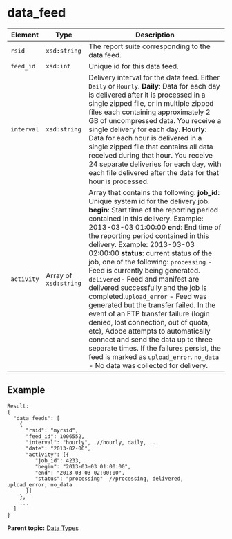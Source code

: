 # data\_feed

 

|Element|Type|Description|
|-------|----|-----------|
|`rsid` |``xsd:string`` | The report suite corresponding to the data feed. |
|`feed_id` |``xsd:int`` | Unique id for this data feed. |
|`interval` |``xsd:string`` | Delivery interval for the data feed. Either `Daily` or `Hourly`. **Daily**: Data for each day is delivered after it is processed in a single zipped file, or in multiple zipped files each containing approximately 2 GB of uncompressed data. You receive a single delivery for each day. **Hourly**: Data for each hour is delivered in a single zipped file that contains all data received during that hour. You receive 24 separate deliveries for each day, with each file delivered after the data for that hour is processed. |
|`activity` |Array of `xsd:string` | Array that contains the following: **job\_id**: Unique system id for the delivery job. **begin**: Start time of the reporting period contained in this delivery. Example: 2013-03-03 01:00:00 **end**: End time of the reporting period contained in this delivery. Example: 2013-03-03 02:00:00 **status**: current status of the job, one of the following: `processing` - Feed is currently being generated. `delivered`- Feed and manifest are delivered successfully and the job is completed.`upload_error` - Feed was generated but the transfer failed. In the event of an FTP transfer failure \(login denied, lost connection, out of quota, etc\), Adobe attempts to automatically connect and send the data up to three separate times. If the failures persist, the feed is marked as `upload_error`. `no_data` - No data was collected for delivery. |

## Example

```
Result:
{
  "data_feeds": [
    {
      "rsid": "myrsid",
      "feed_id": 1006552,
      "interval": "hourly",  //hourly, daily, ...
      "date": "2013-02-06",
      "activity": [{
         "job_id": 4233,
         "begin": "2013-03-03 01:00:00",
         "end": "2013-03-03 02:00:00",
         "status": "processing"  //processing, delivered, upload_error, no_data
      }]
    },
    ...
  ]
}

```

**Parent topic:** [Data Types](../data_types/c_data_types.md)

